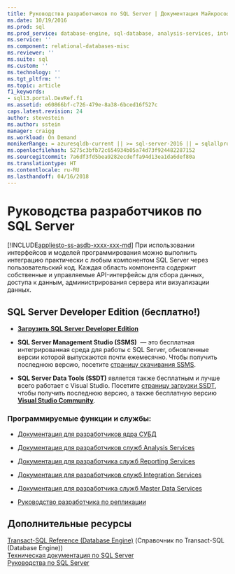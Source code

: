 ```yaml
---
title: Руководства разработчиков по SQL Server | Документация Майкрософт
ms.date: 10/19/2016
ms.prod: sql
ms.prod_service: database-engine, sql-database, analysis-services, integration-services, reporting-services, master-data-services
ms.service: ''
ms.component: relational-databases-misc
ms.reviewer: ''
ms.suite: sql
ms.custom: ''
ms.technology: ''
ms.tgt_pltfrm: ''
ms.topic: article
f1_keywords:
- sql13.portal.DevRef.f1
ms.assetid: e60866bf-c726-479e-8a38-6bced16f527c
caps.latest.revision: 24
author: stevestein
ms.author: sstein
manager: craigg
ms.workload: On Demand
monikerRange: = azuresqldb-current || >= sql-server-2016 || = sqlallproducts-allversions
ms.openlocfilehash: 5275c3bfb72c654934b05a74d73f924482287152
ms.sourcegitcommit: 7a6df3fd5bea9282ecdeffa94d13ea1da6def80a
ms.translationtype: HT
ms.contentlocale: ru-RU
ms.lasthandoff: 04/16/2018
---
```

# <a name="developer-guides-for-sql-server"></a>Руководства разработчиков по SQL Server
[!INCLUDE[appliesto-ss-asdb-xxxx-xxx-md](../includes/appliesto-ss-asdb-xxxx-xxx-md.md)]
  При использовании интерфейсов и моделей программирования можно выполнить интеграцию практически с любым компонентом SQL Server через пользовательский код. Каждая область компонента содержит собственные и управляемые API-интерфейсы для сбора данных, доступа к данным, администрирования сервера или визуализации данных.  
  
## <a name="sql-server-developer-edition-free"></a>SQL Server Developer Edition (бесплатно!)

- [**Загрузить SQL Server Developer Edition**](https://my.visualstudio.com/Downloads?q=SQL%20Server%20Developer)

- **SQL Server Management Studio (SSMS)**  — это бесплатная интегрированная среда для работы с SQL Server, обновленные версии которой выпускаются почти ежемесячно. Чтобы получить последнюю версию, посетите [страницу скачивания SSMS](../ssms/download-sql-server-management-studio-ssms.md).

- **SQL Server Data Tools (SSDT)** является также бесплатным и лучше всего работает с Visual Studio. Посетите [страницу загрузки SSDT](../ssdt/download-sql-server-data-tools-ssdt.md), чтобы получить последнюю версию, а также бесплатную версию **[Visual Studio Community](https://www.visualstudio.com/products/visual-studio-community-vs.aspx)**.

  
### <a name="programmable-features-and-services"></a>Программируемые функции и службы: 
 - [Документация для разработчиков ядра СУБД](../relational-databases/database-engine-developer-documentation.md)  
  
 - [Документация для разработчиков служб Analysis Services](../analysis-services/analysis-services-developer-documentation.md)  
  
 - [Документация для разработчика служб Reporting Services](../reporting-services/reporting-services-developer-documentation.md)  
  
 - [Документация для разработчиков служб Integration Services](../integration-services/integration-services-developer-documentation.md)  
  
 - [Документация для разработчика служб Master Data Services](../master-data-services/develop/master-data-services-developer-documentation.md)  
  
 - [Руководство разработчика по репликации](../relational-databases/replication/concepts/replication-developer-documentation.md)  
  
## <a name="more-resources"></a>Дополнительные ресурсы 

 [Transact-SQL Reference (Database Engine)](../t-sql/language-reference.md)  (Справочник по Transact-SQL (Database Engine))  
 [Техническая документация по SQL Server](../sql-server/sql-server-technical-documentation.md)   
 [Руководства по SQL Server](../sql-server/tutorials-for-sql-server-2016.md)  
  
